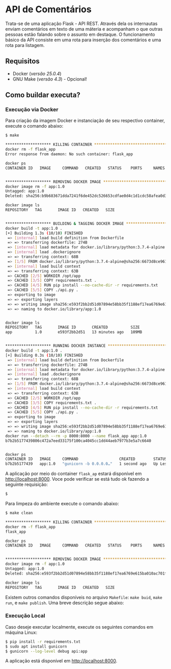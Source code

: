 # API de Comentários 

Trata-se de uma aplicação Flask - API REST.  Através dela os internautas enviam comentários em texto de uma máteria e acompanham o que outras pessoas estão falando sobre o assunto em destaque. O funcionamento básico da API consiste em uma rota para inserção dos comentários e uma rota para listagem.

## Requisitos

- Docker (_versão 25.0.4_)
- GNU Make (_versão 4.3_) - Opcional! 

## Como buildar executa?

### Execução via Docker

Para criação da imagem Docker e instanciação de seu respectivo container, execute o comando abaixo:

```bash
$ make

******************** KILLING CONTAINER **********************************
docker rm -f flask_app
Error response from daemon: No such container: flask_app

docker ps
CONTAINER ID   IMAGE     COMMAND   CREATED   STATUS    PORTS     NAMES


******************** REMOVING DOCKER IMAGE **********************************
docker image rm -f app:1.0
Untagged: app:1.0
Deleted: sha256:b9b683671dda7241f6de452dc526653cdfae0d4c1d1cdc58afea0d32443b6146

docker image ls
REPOSITORY   TAG       IMAGE ID   CREATED   SIZE


******************** BUILDING & TAGGING DOCKER IMAGE **********************************
docker build -t app:1.0 .
[+] Building 1.3s (10/10) FINISHED                                                                                    docker:default
 => [internal] load build definition from Dockerfile                                                                            0.0s
 => => transferring dockerfile: 274B                                                                                            0.0s
 => [internal] load metadata for docker.io/library/python:3.7.4-alpine                                                          1.3s
 => [internal] load .dockerignore                                                                                               0.0s
 => => transferring context: 68B                                                                                                0.0s
 => [1/5] FROM docker.io/library/python:3.7.4-alpine@sha256:6673d8ce9610d166b6d7d6abda21537ddcf30e6bc8c20ca86f17f1085e20ac95    0.0s
 => [internal] load build context                                                                                               0.0s
 => => transferring context: 63B                                                                                                0.0s
 => CACHED [2/5] WORKDIR /opt/app                                                                                               0.0s
 => CACHED [3/5] COPY requirements.txt .                                                                                        0.0s
 => CACHED [4/5] RUN pip install --no-cache-dir -r requirements.txt                                                             0.0s
 => CACHED [5/5] COPY ./api.py .                                                                                                0.0s
 => exporting to image                                                                                                          0.0s
 => => exporting layers                                                                                                         0.0s
 => => writing image sha256:e593f2bb2d51d07894e58bb35f1188ef17ea6769e615ba010ac701f2101f4c2b                                    0.0s
 => => naming to docker.io/library/app:1.0                                                                                      0.0s


docker image ls
REPOSITORY   TAG       IMAGE ID       CREATED          SIZE
app          1.0       e593f2bb2d51   13 minutes ago   109MB


******************** RUNNING DOCKER INSTANCE **********************************
docker build -t app:1.0 .
[+] Building 0.3s (10/10) FINISHED                                                                                    docker:default
 => [internal] load build definition from Dockerfile                                                                            0.0s
 => => transferring dockerfile: 274B                                                                                            0.0s
 => [internal] load metadata for docker.io/library/python:3.7.4-alpine                                                          0.3s
 => [internal] load .dockerignore                                                                                               0.0s
 => => transferring context: 68B                                                                                                0.0s
 => [1/5] FROM docker.io/library/python:3.7.4-alpine@sha256:6673d8ce9610d166b6d7d6abda21537ddcf30e6bc8c20ca86f17f1085e20ac95    0.0s
 => [internal] load build context                                                                                               0.0s
 => => transferring context: 63B                                                                                                0.0s
 => CACHED [2/5] WORKDIR /opt/app                                                                                               0.0s
 => CACHED [3/5] COPY requirements.txt .                                                                                        0.0s
 => CACHED [4/5] RUN pip install --no-cache-dir -r requirements.txt                                                             0.0s
 => CACHED [5/5] COPY ./api.py .                                                                                                0.0s
 => exporting to image                                                                                                          0.0s
 => => exporting layers                                                                                                         0.0s
 => => writing image sha256:e593f2bb2d51d07894e58bb35f1188ef17ea6769e615ba010ac701f2101f4c2b                                    0.0s
 => => naming to docker.io/library/app:1.0                                                                                      0.0s
docker run --detach --rm -p 8000:8000 --name flask_app app:1.0
b7b2b5177439806c472a7eed33175f100ca4045cc1dd44aeb7977b3e5a7c6640


docker ps
CONTAINER ID   IMAGE     COMMAND                  CREATED        STATUS                  PORTS                                       NAMES
b7b2b5177439   app:1.0   "gunicorn -b 0.0.0.0…"   1 second ago   Up Less than a second   0.0.0.0:8000->8000/tcp, :::8000->8000/tcp   flask_app
```

A aplicação por meio do container `flask_ap` estará disponível em [http://localhost:8000](http://localhost:8000). Voce pode verificar se está tudo ok fazendo a seguinte requisição:

```bash
$
```

Para limpeza do ambiente execute o comando abaixo:

```bash
$ make clean

******************** KILLING CONTAINER **********************************
docker rm -f flask_app
flask_app

docker ps
CONTAINER ID   IMAGE     COMMAND   CREATED   STATUS    PORTS     NAMES


******************** REMOVING DOCKER IMAGE **********************************
docker image rm -f app:1.0
Untagged: app:1.0
Deleted: sha256:e593f2bb2d51d07894e58bb35f1188ef17ea6769e615ba010ac701f2101f4c2b

docker image ls
REPOSITORY   TAG       IMAGE ID   CREATED   SIZE

```

Existem outros comandos disponíveis no arquivo `Makefile`: `make buid`, `make run`, e `make publish`. Uma breve descrição segue abaixo:


### Execução Local

Caso deseje executar localmente, execute os seguintes comandos em máquina Linux:

```bash
$ pip install -r requirements.txt
$ sudo apt install gunicorn
$ gunicorn --log-level debug api:app
```

A aplicação está disponível em [http://localhost:8000](http://localhost:8000).